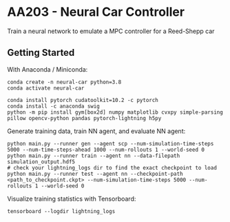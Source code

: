 # AA203 - Neural Car Controller
Train a neural network to emulate a MPC controller for a Reed-Shepp car

## Getting Started
With Anaconda / Miniconda:
```
conda create -n neural-car python=3.8
conda activate neural-car

conda install pytorch cudatoolkit=10.2 -c pytorch
conda install -c anaconda swig
python -m pip install gym[box2d] numpy matplotlib cvxpy simple-parsing pillow opencv-python pandas pytorch-lightning h5py
```

Generate training data, train NN agent, and evaluate NN agent: 
```
python main.py --runner gen --agent scp --num-simulation-time-steps 5000 --num-time-steps-ahead 1000 --num-rollouts 1 --world-seed 0
python main.py --runner train --agent nn --data-filepath simulation_output.hdf5
# check your lightning_logs dir to find the exact checkpoint to load
python main.py --runner test --agent nn --checkpoint-path <path_to_checkpoint.ckpt> --num-simulation-time-steps 5000 --num-rollouts 1 --world-seed 0
```

Visualize training statistics with Tensorboard: 
```
tensorboard --logdir lightning_logs
```
